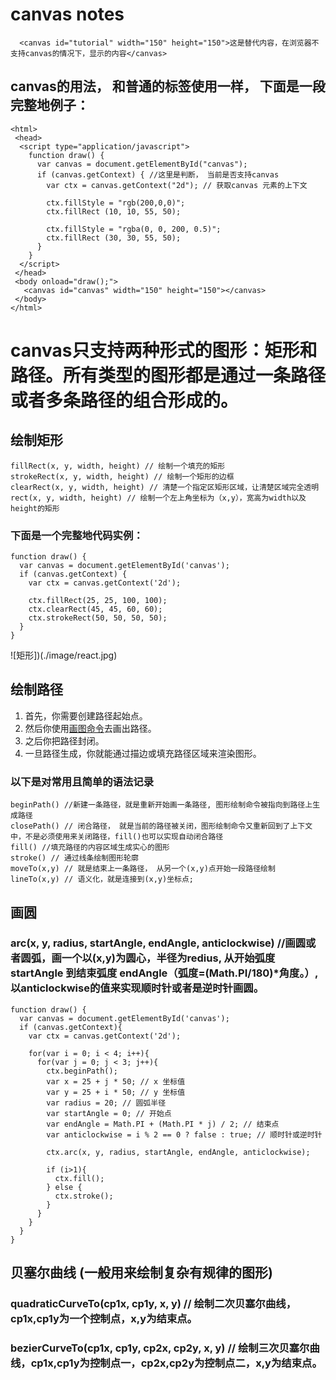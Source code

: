# canvas notes
```
  <canvas id="tutorial" width="150" height="150">这是替代内容，在浏览器不支持canvas的情况下，显示的内容</canvas>
```
## canvas的用法， 和普通的标签使用一样， 下面是一段完整地例子：
```
<html>
 <head>
  <script type="application/javascript">
    function draw() {
      var canvas = document.getElementById("canvas");
      if (canvas.getContext) { //这里是判断， 当前是否支持canvas
        var ctx = canvas.getContext("2d"); // 获取canvas 元素的上下文

        ctx.fillStyle = "rgb(200,0,0)";
        ctx.fillRect (10, 10, 55, 50);

        ctx.fillStyle = "rgba(0, 0, 200, 0.5)";
        ctx.fillRect (30, 30, 55, 50);
      }
    }
  </script>
 </head>
 <body onload="draw();">
   <canvas id="canvas" width="150" height="150"></canvas>
 </body>
</html>
```
# canvas只支持两种形式的图形：矩形和路径。所有类型的图形都是通过一条路径或者多条路径的组合形成的。
## 绘制矩形
```
fillRect(x, y, width, height) // 绘制一个填充的矩形
strokeRect(x, y, width, height) // 绘制一个矩形的边框
clearRect(x, y, width, height) // 清楚一个指定区矩形区域，让清楚区域完全透明
rect(x, y, width, height) // 绘制一个左上角坐标为（x,y），宽高为width以及height的矩形
```
### 下面是一个完整地代码实例：
```
function draw() {
  var canvas = document.getElementById('canvas');
  if (canvas.getContext) {
    var ctx = canvas.getContext('2d');

    ctx.fillRect(25, 25, 100, 100);
    ctx.clearRect(45, 45, 60, 60);
    ctx.strokeRect(50, 50, 50, 50);
  }
}
```
![矩形])(./image/react.jpg)
## 绘制路径
1. 首先，你需要创建路径起始点。
2. 然后你使用[画图命令](https://developer.mozilla.org/en-US/docs/Web/API/CanvasRenderingContext2D#paths)去画出路径。
3. 之后你把路径封闭。
4. 一旦路径生成，你就能通过描边或填充路径区域来渲染图形。
### 以下是对常用且简单的语法记录
```
beginPath() //新建一条路径，就是重新开始画一条路径, 图形绘制命令被指向到路径上生成路径
closePath() // 闭合路径， 就是当前的路径被关闭，图形绘制命令又重新回到了上下文中，不是必须使用来关闭路径，fill()也可以实现自动闭合路径
fill() //填充路径的内容区域生成实心的图形
stroke() // 通过线条绘制图形轮廓
moveTo(x,y) // 就是结束上一条路径， 从另一个(x,y)点开始一段路径绘制
lineTo(x,y) // 语义化，就是连接到(x,y)坐标点;
```
## 画圆
### arc(x, y, radius, startAngle, endAngle, anticlockwise) //画圆或者圆弧，画一个以(x,y)为圆心，半径为redius, 从开始弧度startAngle 到结束弧度 endAngle（弧度=(Math.PI/180)*角度。）, 以anticlockwise的值来实现顺时针或者是逆时针画圆。
```
function draw() {
  var canvas = document.getElementById('canvas');
  if (canvas.getContext){
    var ctx = canvas.getContext('2d');

    for(var i = 0; i < 4; i++){
      for(var j = 0; j < 3; j++){
        ctx.beginPath();
        var x = 25 + j * 50; // x 坐标值
        var y = 25 + i * 50; // y 坐标值
        var radius = 20; // 圆弧半径
        var startAngle = 0; // 开始点
        var endAngle = Math.PI + (Math.PI * j) / 2; // 结束点
        var anticlockwise = i % 2 == 0 ? false : true; // 顺时针或逆时针

        ctx.arc(x, y, radius, startAngle, endAngle, anticlockwise);

        if (i>1){
          ctx.fill();
        } else {
          ctx.stroke();
        }
      }
    }
  }
}
```
## 贝塞尔曲线 (一般用来绘制复杂有规律的图形)
### quadraticCurveTo(cp1x, cp1y, x, y) // 绘制二次贝塞尔曲线，cp1x,cp1y为一个控制点，x,y为结束点。
### bezierCurveTo(cp1x, cp1y, cp2x, cp2y, x, y) // 绘制三次贝塞尔曲线，cp1x,cp1y为控制点一，cp2x,cp2y为控制点二，x,y为结束点。

